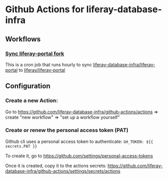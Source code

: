 # Github Actions for liferay-database-infra

## Workflows
### [Sync liferay-portal fork](https://github.com/liferay-database-infra/github-actions/blob/master/.github/workflows/sync-liferay-portal.yml)

This is a cron job that runs hourly to sync [liferay-database-infra/liferay-portal](https://github.com/jorgediaz-lr/liferay-portal) to [liferay/liferay-portal](https://github.com/liferay/liferay-portal)

## Configuration
### Create a new Action:

Go to https://github.com/liferay-database-infra/github-actions/actions => create "new workflow" => "set up a workflow yourself" 

### Create or renew the personal access token (PAT)

Github cli uses a personal access token to authenticate: `GH_TOKEN: ${{ secrets.PAT }}`

To create it, go to https://github.com/settings/personal-access-tokens

Once it is created, copy it to the actions secrets: https://github.com/liferay-database-infra/github-actions/settings/secrets/actions
